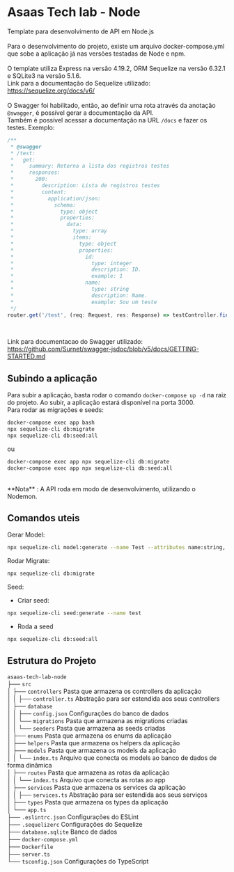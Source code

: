 # Asaas Tech lab - Node
Template para desenvolvimento de API em Node.js
<br><br>
Para o desenvolvimento do projeto, existe um arquivo docker-compose.yml que sobe a aplicação já nas versões testadas de Node e npm.
<br><br>
O template utiliza Express na versão 4.19.2, ORM Sequelize na versão 6.32.1 e SQLite3 na versão 5.1.6.
<br>
Link para a documentação do Sequelize utilizado: https://sequelize.org/docs/v6/
<br><br>
O Swagger foi habilitado, então, ao definir uma rota através da anotação `@swagger`, é possível gerar a documentação da API.<br> 
Também é possível acessar a documentação na URL `/docs` e fazer os testes. Exemplo:

```typescript
/**
 * @swagger
 * /test:
 *   get:
 *     summary: Retorna a lista dos registros testes
 *     responses:
 *       200:
 *         description: Lista de registros testes
 *         content:
 *           application/json:
 *             schema:
 *               type: object
 *               properties:
 *                 data:
 *                   type: array
 *                   items:
 *                     type: object
 *                     properties:
 *                       id:
 *                         type: integer
 *                         description: ID.
 *                         example: 1
 *                       name:
 *                         type: string
 *                         description: Name.
 *                         example: Sou um teste
 */
router.get('/test', (req: Request, res: Response) => testController.findAll(req, res));
```

<br>

Link para documentacao do Swagger utilizado: https://github.com/Surnet/swagger-jsdoc/blob/v5/docs/GETTING-STARTED.md 

## Subindo a aplicação
Para subir a aplicação, basta rodar o comando `docker-compose up -d` na raiz do projeto. Ao subir, a aplicação estará disponível na porta 3000.
<br>
Para rodar as migrações e seeds:

```bash
docker-compose exec app bash
npx sequelize-cli db:migrate
npx sequelize-cli db:seed:all
```
ou

```bash
docker-compose exec app npx sequelize-cli db:migrate
docker-compose exec app npx sequelize-cli db:seed:all
```

<br>
**Nota** : A API roda em modo de desenvolvimento, utilizando o Nodemon.

## Comandos uteis
Gerar Model: 

```bash
npx sequelize-cli model:generate --name Test --attributes name:string,.. 
```

Rodar Migrate: 

```bash
npx sequelize-cli db:migrate
```

Seed:
- Criar seed: 
```bash
npx sequelize-cli seed:generate --name test
```

- Roda a seed 
```bash
npx sequelize-cli db:seed:all
```

## Estrutura do Projeto
`asaas-tech-lab-node` <br>
├── `src` <br>
│   ├── `controllers` Pasta que armazena os controllers da aplicação <br>
│   │   ├── `controller.ts` Abstração para ser estendida aos seus controllers <br>
│   ├── `database` <br>
│   │   ├── `config.json` Configurações do banco de dados <br>
│   │   └── `migrations` Pasta que armazena as migrations criadas <br>
│   │   └── `seeders` Pasta que armazena as seeds criadas <br>
│   ├── `enums` Pasta que armazena os enums da aplicação <br>
│   ├── `helpers` Pasta que armazena os helpers da aplicação <br>
│   ├── `models` Pasta que armazena os models da aplicação <br>
│   │   └── `index.ts` Arquivo que conecta os models ao banco de dados de forma dinâmica <br>
│   ├── `routes` Pasta que armazena as rotas da aplicação <br>
│   │   └── `index.ts` Arquivo que conecta as rotas ao app <br>
│   ├── `services` Pasta que armazena os services da aplicação <br>
│   │   ├── `services.ts` Abstração para ser estendida aos seus serviços <br>
│   ├── `types` Pasta que armazena os types da aplicação <br>
│   └── `app.ts` <br>
├── `.eslintrc.json` Configurações do ESLint <br>
├── `.sequelizerc` Configurações do Sequelize <br>
├── `database.sqlite` Banco de dados <br>
├── `docker-compose.yml` <br>
├── `Dockerfile` <br>
├── `server.ts` <br>
└── `tsconfig.json` Configurações do TypeScript <br>
